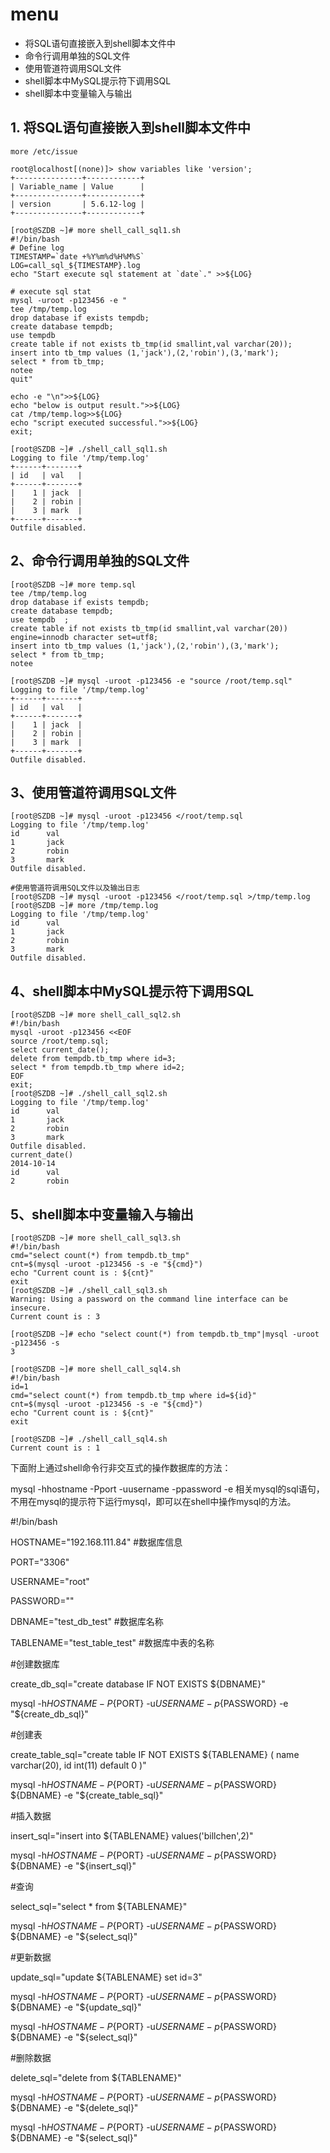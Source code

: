 # menu
-	将SQL语句直接嵌入到shell脚本文件中
-	命令行调用单独的SQL文件
-	使用管道符调用SQL文件
-	shell脚本中MySQL提示符下调用SQL
-	shell脚本中变量输入与输出

## 1. 将SQL语句直接嵌入到shell脚本文件中

```shell
more /etc/issue  
  
root@localhost[(none)]> show variables like 'version';  
+---------------+------------+  
| Variable_name | Value      |  
+---------------+------------+  
| version       | 5.6.12-log |  
+---------------+------------+  
  
[root@SZDB ~]# more shell_call_sql1.sh   
#!/bin/bash  
# Define log  
TIMESTAMP=`date +%Y%m%d%H%M%S`  
LOG=call_sql_${TIMESTAMP}.log  
echo "Start execute sql statement at `date`." >>${LOG}  

# execute sql stat  
mysql -uroot -p123456 -e "  
tee /tmp/temp.log  
drop database if exists tempdb;  
create database tempdb;  
use tempdb  
create table if not exists tb_tmp(id smallint,val varchar(20));  
insert into tb_tmp values (1,'jack'),(2,'robin'),(3,'mark');  
select * from tb_tmp;  
notee  
quit"  
  
echo -e "\n">>${LOG}  
echo "below is output result.">>${LOG}  
cat /tmp/temp.log>>${LOG}  
echo "script executed successful.">>${LOG}  
exit;  
  
[root@SZDB ~]# ./shell_call_sql1.sh   
Logging to file '/tmp/temp.log'  
+------+-------+  
| id   | val   |  
+------+-------+  
|    1 | jack  |  
|    2 | robin |  
|    3 | mark  |  
+------+-------+  
Outfile disabled.  
```

## 2、命令行调用单独的SQL文件


```shell
[root@SZDB ~]# more temp.sql   
tee /tmp/temp.log  
drop database if exists tempdb;  
create database tempdb;  
use tempdb  ;
create table if not exists tb_tmp(id smallint,val varchar(20)) engine=innodb character set=utf8;  
insert into tb_tmp values (1,'jack'),(2,'robin'),(3,'mark');  
select * from tb_tmp;  
notee  

[root@SZDB ~]# mysql -uroot -p123456 -e "source /root/temp.sql"  
Logging to file '/tmp/temp.log'  
+------+-------+  
| id   | val   |  
+------+-------+  
|    1 | jack  |  
|    2 | robin |  
|    3 | mark  |  
+------+-------+  
Outfile disabled.  
```

## 3、使用管道符调用SQL文件

```
[root@SZDB ~]# mysql -uroot -p123456 </root/temp.sql  
Logging to file '/tmp/temp.log'  
id      val  
1       jack  
2       robin  
3       mark  
Outfile disabled.  
  
#使用管道符调用SQL文件以及输出日志  
[root@SZDB ~]# mysql -uroot -p123456 </root/temp.sql >/tmp/temp.log  
[root@SZDB ~]# more /tmp/temp.log  
Logging to file '/tmp/temp.log'  
id      val  
1       jack  
2       robin  
3       mark  
Outfile disabled.  
```

## 4、shell脚本中MySQL提示符下调用SQL

```
[root@SZDB ~]# more shell_call_sql2.sh  
#!/bin/bash  
mysql -uroot -p123456 <<EOF  
source /root/temp.sql;  
select current_date();  
delete from tempdb.tb_tmp where id=3;  
select * from tempdb.tb_tmp where id=2;  
EOF
exit;  
[root@SZDB ~]# ./shell_call_sql2.sh  
Logging to file '/tmp/temp.log'  
id      val  
1       jack  
2       robin  
3       mark  
Outfile disabled.  
current_date()  
2014-10-14  
id      val  
2       robin  

```

## 5、shell脚本中变量输入与输出

```
[root@SZDB ~]# more shell_call_sql3.sh  
#!/bin/bash  
cmd="select count(*) from tempdb.tb_tmp"  
cnt=$(mysql -uroot -p123456 -s -e "${cmd}")  
echo "Current count is : ${cnt}"  
exit   
[root@SZDB ~]# ./shell_call_sql3.sh   
Warning: Using a password on the command line interface can be insecure.  
Current count is : 3  
  
[root@SZDB ~]# echo "select count(*) from tempdb.tb_tmp"|mysql -uroot -p123456 -s  
3  

[root@SZDB ~]# more shell_call_sql4.sh  
#!/bin/bash  
id=1  
cmd="select count(*) from tempdb.tb_tmp where id=${id}"  
cnt=$(mysql -uroot -p123456 -s -e "${cmd}")  
echo "Current count is : ${cnt}"  
exit   

[root@SZDB ~]# ./shell_call_sql4.sh   
Current count is : 1   
```

下面附上通过shell命令行非交互式的操作数据库的方法：

mysql -hhostname -Pport -uusername -ppassword -e 相关mysql的sql语句，不用在mysql的提示符下运行mysql，即可以在shell中操作mysql的方法。

#!/bin/bash

HOSTNAME="192.168.111.84"  #数据库信息

PORT="3306"

USERNAME="root"

PASSWORD=""

 

DBNAME="test_db_test"  #数据库名称

TABLENAME="test_table_test" #数据库中表的名称

 

#创建数据库

create_db_sql="create database IF NOT EXISTS ${DBNAME}"

mysql -h${HOSTNAME} -P${PORT} -u${USERNAME} -p${PASSWORD} -e "${create_db_sql}"

 

#创建表

create_table_sql="create table IF NOT EXISTS ${TABLENAME} ( name varchar(20), id int(11) default 0 )"

mysql -h${HOSTNAME} -P${PORT} -u${USERNAME} -p${PASSWORD} ${DBNAME} -e "${create_table_sql}"

 

#插入数据

insert_sql="insert into ${TABLENAME} values('billchen',2)"

mysql -h${HOSTNAME} -P${PORT} -u${USERNAME} -p${PASSWORD} ${DBNAME} -e "${insert_sql}"

 

#查询

select_sql="select * from ${TABLENAME}"

mysql -h${HOSTNAME} -P${PORT} -u${USERNAME} -p${PASSWORD} ${DBNAME} -e "${select_sql}"

 

#更新数据

update_sql="update ${TABLENAME} set id=3"

mysql -h${HOSTNAME} -P${PORT} -u${USERNAME} -p${PASSWORD} ${DBNAME} -e "${update_sql}"

mysql -h${HOSTNAME} -P${PORT} -u${USERNAME} -p${PASSWORD} ${DBNAME} -e "${select_sql}"

 

#删除数据

delete_sql="delete from ${TABLENAME}"

mysql -h${HOSTNAME} -P${PORT} -u${USERNAME} -p${PASSWORD} ${DBNAME} -e "${delete_sql}"

mysql -h${HOSTNAME} -P${PORT} -u${USERNAME} -p${PASSWORD} ${DBNAME} -e "${select_sql}"





